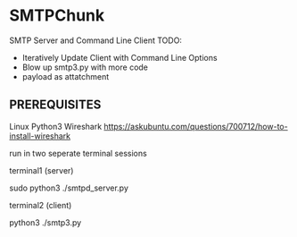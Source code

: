 # SMTPChunk
SMTP Server and Command Line Client 
TODO: 

- Iteratively Update Client with Command Line Options
- Blow up smtp3.py with more code
- payload as attatchment

PREREQUISITES
------------------------------
Linux
Python3
Wireshark
        https://askubuntu.com/questions/700712/how-to-install-wireshark
        
run in two seperate terminal sessions

  terminal1 
  (server)
  
  sudo python3 ./smtpd_server.py

  terminal2 
  (client)
  
  python3 ./smtp3.py
